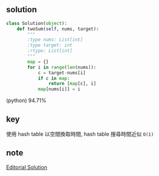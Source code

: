 ## solution

```python
class Solution(object):
    def twoSum(self, nums, target):
        """
        :type nums: List[int]
        :type target: int
        :rtype: List[int]
        """
        map = {}
        for i in range(len(nums)):
            c = target-nums[i]
            if c in map:
                return [map[c], i]
            map[nums[i]] = i
```

(python) 94.71%

## key

使用 hash table 以空間換取時間, hash table 搜尋時間近似 `O(1)`

## note

[Editorial Solution](https://leetcode.com/articles/two-sum/)
